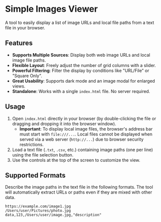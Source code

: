 # Simple Images Viewer

A tool to easily display a list of image URLs and local file paths from a text file in your browser.

## Features

- **Supports Multiple Sources**: Display both web image URLs and local image file paths.
- **Flexible Layout**: Freely adjust the number of grid columns with a slider.
- **Powerful Filtering**: Filter the display by conditions like "URL/File" or "Square Only".
- **Great Usability**: Supports dark mode and an image modal for enlarged views.
- **Standalone**: Works with a single `index.html` file. No server required.

## Usage

1. Open `index.html` directly in your browser (by double-clicking the file or dragging and dropping it into the browser window).
   - **Important**: To display local image files, the browser's address bar must start with `file:///...`. Local files cannot be displayed when served via a web server (`http://...`) due to browser security restrictions.
2. Load a text file (`.txt`, `.csv`, etc.) containing image paths (one per line) using the file selection button.
3. Use the controls at the top of the screen to customize the view.

## Supported Formats

Describe the image paths in the text file in the following formats. The tool will automatically extract URLs or paths even if they are mixed with other data.

```
https://example.com/image1.jpg
/Users/user/Pictures/photo.jpg
data,123,/Users/user/image.jpg,"description"
```
